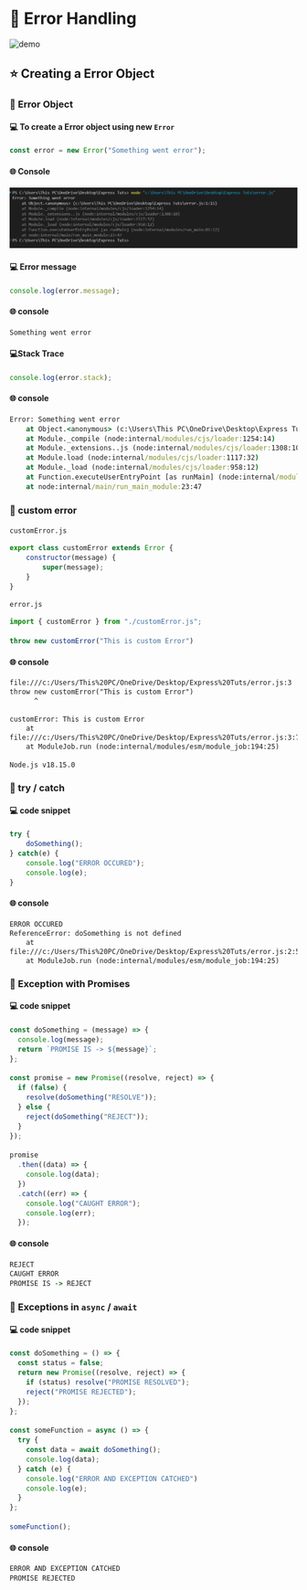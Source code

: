 # 📍 Error Handling

![demo](https://www.securecoding.com/wp-content/uploads/2021/09/Secure-Your-Nodejs-Application-With-Proper-Error-Handling.png)

## ⭐ Creating a Error Object

### 🚫 Error Object

#### 💻 To create a Error object using new `Error`

```js
const error = new Error("Something went error");
```

#### 🌐 Console

![demo](/assets/demo22.png)

#### 💻 Error message

```js
console.log(error.message);
```

#### 🌐 console

```cmd
Something went error
```
#### 💻Stack Trace

```js
console.log(error.stack);
```

#### 🌐 console

```cmd
Error: Something went error
    at Object.<anonymous> (c:\Users\This PC\OneDrive\Desktop\Express Tuts\error.js:1:15)
    at Module._compile (node:internal/modules/cjs/loader:1254:14)
    at Module._extensions..js (node:internal/modules/cjs/loader:1308:10)
    at Module.load (node:internal/modules/cjs/loader:1117:32)
    at Module._load (node:internal/modules/cjs/loader:958:12)
    at Function.executeUserEntryPoint [as runMain] (node:internal/modules/run_main:81:12)
    at node:internal/main/run_main_module:23:47
```

### 🚫 custom error 

`customError.js`

```js
export class customError extends Error {
    constructor(message) {
        super(message);
    }
}
```

`error.js`

```js
import { customError } from "./customError.js";

throw new customError("This is custom Error")
```

#### 🌐 console

```
file:///c:/Users/This%20PC/OneDrive/Desktop/Express%20Tuts/error.js:3
throw new customError("This is custom Error")
      ^

customError: This is custom Error
    at file:///c:/Users/This%20PC/OneDrive/Desktop/Express%20Tuts/error.js:3:7
    at ModuleJob.run (node:internal/modules/esm/module_job:194:25)

Node.js v18.15.0
```

### 🚫 try / catch

#### 💻 code snippet

```js
try {
    doSomething();
} catch(e) {
    console.log("ERROR OCCURED");
    console.log(e);
}
```

#### 🌐 console

```
ERROR OCCURED
ReferenceError: doSomething is not defined
    at file:///c:/Users/This%20PC/OneDrive/Desktop/Express%20Tuts/error.js:2:5
    at ModuleJob.run (node:internal/modules/esm/module_job:194:25)
```

### 🚫 Exception with Promises

#### 💻 code snippet 

```js
const doSomething = (message) => {
  console.log(message);
  return `PROMISE IS -> ${message}`;
};

const promise = new Promise((resolve, reject) => {
  if (false) {
    resolve(doSomething("RESOLVE"));
  } else {
    reject(doSomething("REJECT"));
  }
});

promise
  .then((data) => {
    console.log(data);
  })
  .catch((err) => {
    console.log("CAUGHT ERROR");
    console.log(err);
  });
```

#### 🌐 console

```cmd
REJECT
CAUGHT ERROR
PROMISE IS -> REJECT
```

### 🚫 Exceptions in `async` / `await`

#### 💻 code snippet 

```js
const doSomething = () => {
  const status = false;
  return new Promise((resolve, reject) => {
    if (status) resolve("PROMISE RESOLVED");
    reject("PROMISE REJECTED");
  });
};

const someFunction = async () => {
  try {
    const data = await doSomething();
    console.log(data);
  } catch (e) {
    console.log("ERROR AND EXCEPTION CATCHED")
    console.log(e);
  }
};

someFunction();
```

#### 🌐 console

```cmd
ERROR AND EXCEPTION CATCHED
PROMISE REJECTED
```